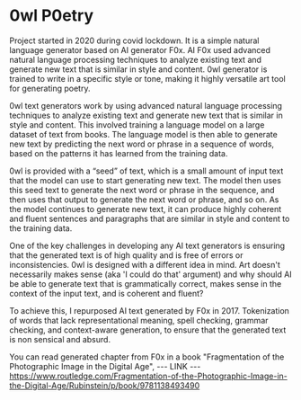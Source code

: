 # 0wl P0etry

Project started in 2020 during covid lockdown. It is a simple natural language generator based on AI generator F0x.
AI F0x used advanced natural language processing techniques to analyze existing text and generate new text that is similar in style and content. 
0wl generator is trained to write in a specific style or tone, making it highly versatile art tool for generating poetry. 

0wl text generators work by using advanced natural language processing techniques to analyze existing text and generate new text that is similar in style and content. This involved training a language model on a large dataset of text from books. The language model is then able to generate new text by predicting the next word or phrase in a sequence of words, based on the patterns it has learned from the training data.

0wl is provided with a “seed” of text, which is a small amount of input text that the model can use to start generating new text. The model then uses this seed text to generate the next word or phrase in the sequence, and then uses that output to generate the next word or phrase, and so on. As the model continues to generate new text, it can produce highly coherent and fluent sentences and paragraphs that are similar in style and content to the training data.

One of the key challenges in developing any AI text generators is ensuring that the generated text is of high quality and is free of errors or inconsistencies. 0wl is designed with a different idea in mind. Art doesn't necessarily makes sense (aka 'I could do that' argument) and why should AI be able to generate text that is grammatically correct, makes sense in the context of the input text, and is coherent and fluent?

To achieve this, I repurposed AI text generated by F0x in 2017. Tokenization of words that lack representational meaning, spell checking, grammar checking, and context-aware generation, to ensure that the generated text is non sensical and absurd.

You can read generated chapter from F0x in a book "Fragmentation of the Photographic Image in the Digital Age", 
--- LINK --- https://www.routledge.com/Fragmentation-of-the-Photographic-Image-in-the-Digital-Age/Rubinstein/p/book/9781138493490
